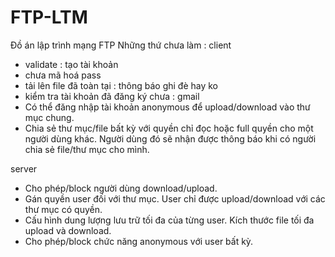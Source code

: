 # FTP-LTM
Đồ án lập trình mạng FTP
Những thứ chưa làm :
client
- validate : tạo tài khoản
- chưa mã hoá pass
- tải lên file đã toàn tại : thông báo ghi đè hay ko
- kiểm tra tài khoản đã đăng ký chưa : gmail
- Có thể đăng nhập tài khoản anonymous để upload/download vào thư mục chung.
- Chia sẻ thư mục/file bất kỳ với quyền chỉ đọc hoặc full quyền cho một người dùng khác. Người
dùng đó sẽ nhận được thông báo khi có người chia sẻ file/thư mục cho mình.

server
- Cho phép/block người dùng download/upload.
- Gán quyền user đối với thư mục. User chỉ được upload/download với các thư mục có quyền.
- Cấu hình dung lượng lưu trữ tối đa của từng user. Kích thước file tối đa upload và download.
- Cho phép/block chức năng anonymous với user bất kỳ.
